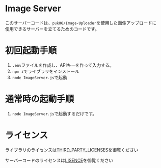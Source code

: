 # Image Server
このサーバーコードは、`puk06/Image-Uploader`を使用した画像アップロードに使用できるサーバーを立てるためのコードです。

# 初回起動手順
1. `.env`ファイルを作成し、APIキーを作って入力する。
2. `npm i`でライブラリをインストール
3. `node ImageServer.js`で起動

# 通常時の起動手順
1. `node ImageServer.js`で起動するだけです。

# ライセンス
ライブラリのライセンスは[THIRD_PARTY_LICENSES](https://github.com/puk06/Image-Server/blob/main/THIRD_PARTY_LICENSES)を御覧ください

サーバーコードのライセンスは[LISENCE](https://github.com/puk06/Image-Server/blob/main/LICENSE)を御覧ください
